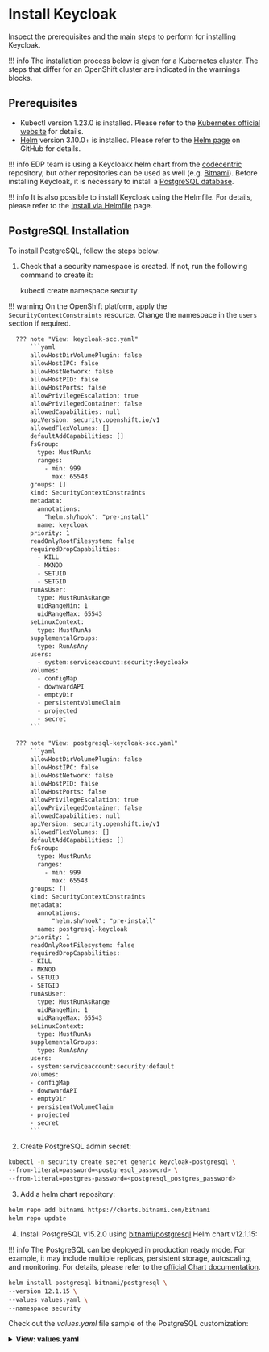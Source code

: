 # Install Keycloak

Inspect the prerequisites and the main steps to perform for installing Keycloak.

!!! info
    The installation process below is given for a Kubernetes cluster. The steps that differ for an OpenShift cluster are
    indicated in the warnings blocks.

## Prerequisites

* Kubectl version 1.23.0 is installed. Please refer to the [Kubernetes official website](https://v1-23.docs.kubernetes.io/releases/download/) for details.
* [Helm](https://helm.sh) version 3.10.0+ is installed. Please refer to the [Helm page](https://github.com/helm/helm/releases/tag/v3.10.2) on GitHub for details.

!!! info
    EDP team is using a Keycloakx helm chart from the [codecentric](https://github.com/codecentric/helm-charts/tree/master/charts/keycloakx) repository, but other repositories can be used as well (e.g. [Bitnami](https://github.com/bitnami/charts/tree/master/bitnami/keycloak/)).
    Before installing Keycloak, it is necessary to install a [PostgreSQL database](https://www.postgresql.org/download/).

!!! info
    It is also possible to install Keycloak using the Helmfile. For details, please refer to the [Install via Helmfile](./install-via-helmfile.md#deploy-keycloak) page.

## PostgreSQL Installation

To install PostgreSQL, follow the steps below:

1. Check that a security namespace is created. If not, run the following command to create it:

      kubectl create namespace security

  !!! warning
      On the OpenShift platform, apply the `SecurityContextConstraints` resource. Change the namespace in the `users` section if required.

      ??? note "View: keycloak-scc.yaml"
          ```yaml
          allowHostDirVolumePlugin: false
          allowHostIPC: false
          allowHostNetwork: false
          allowHostPID: false
          allowHostPorts: false
          allowPrivilegeEscalation: true
          allowPrivilegedContainer: false
          allowedCapabilities: null
          apiVersion: security.openshift.io/v1
          allowedFlexVolumes: []
          defaultAddCapabilities: []
          fsGroup:
            type: MustRunAs
            ranges:
              - min: 999
                max: 65543
          groups: []
          kind: SecurityContextConstraints
          metadata:
            annotations:
              "helm.sh/hook": "pre-install"
            name: keycloak
          priority: 1
          readOnlyRootFilesystem: false
          requiredDropCapabilities:
            - KILL
            - MKNOD
            - SETUID
            - SETGID
          runAsUser:
            type: MustRunAsRange
            uidRangeMin: 1
            uidRangeMax: 65543
          seLinuxContext:
            type: MustRunAs
          supplementalGroups:
            type: RunAsAny
          users:
            - system:serviceaccount:security:keycloakx
          volumes:
            - configMap
            - downwardAPI
            - emptyDir
            - persistentVolumeClaim
            - projected
            - secret
          ```

      ??? note "View: postgresql-keycloak-scc.yaml"
          ```yaml
          allowHostDirVolumePlugin: false
          allowHostIPC: false
          allowHostNetwork: false
          allowHostPID: false
          allowHostPorts: false
          allowPrivilegeEscalation: true
          allowPrivilegedContainer: false
          allowedCapabilities: null
          apiVersion: security.openshift.io/v1
          allowedFlexVolumes: []
          defaultAddCapabilities: []
          fsGroup:
            type: MustRunAs
            ranges:
              - min: 999
                max: 65543
          groups: []
          kind: SecurityContextConstraints
          metadata:
            annotations:
                "helm.sh/hook": "pre-install"
            name: postgresql-keycloak
          priority: 1
          readOnlyRootFilesystem: false
          requiredDropCapabilities:
          - KILL
          - MKNOD
          - SETUID
          - SETGID
          runAsUser:
            type: MustRunAsRange
            uidRangeMin: 1
            uidRangeMax: 65543
          seLinuxContext:
            type: MustRunAs
          supplementalGroups:
            type: RunAsAny
          users:
          - system:serviceaccount:security:default
          volumes:
          - configMap
          - downwardAPI
          - emptyDir
          - persistentVolumeClaim
          - projected
          - secret
          ```

2. Create PostgreSQL admin secret:

  ```bash
  kubectl -n security create secret generic keycloak-postgresql \
  --from-literal=password=<postgresql_password> \
  --from-literal=postgres-password=<postgresql_postgres_password>
  ```

3. Add a helm chart repository:

  ```bash
  helm repo add bitnami https://charts.bitnami.com/bitnami
  helm repo update
  ```

4. Install PostgreSQL v15.2.0 using [bitnami/postgresql](https://artifacthub.io/packages/helm/bitnami/postgresql) Helm chart v12.1.15:

  !!! info
      The PostgreSQL can be deployed in production ready mode. For example, it may include multiple replicas, persistent storage, autoscaling, and monitoring.
      For details, please refer to the [official Chart documentation](https://github.com/bitnami/charts/tree/master/bitnami/postgresql).

  ```bash
  helm install postgresql bitnami/postgresql \
  --version 12.1.15 \
  --values values.yaml \
  --namespace security
  ```

  Check out the *values.yaml* file sample of the PostgreSQL customization:
  <details>
  <summary><b>View: values.yaml</b></summary>
  ```yaml
  # PostgreSQL read only replica parameters
  readReplicas:
    # Number of PostgreSQL read only replicas
    replicaCount: 1

  image:
    tag: 15.2.0-debian-11-r0

  global:
    postgresql:
      auth:
        username: admin
        existingSecret: keycloak-postgresql
        database: keycloak

  primary:
    persistence:
      enabled: true
      size: 3Gi
  ```
  </details>

## Keycloak Installation

To install Keycloak, follow the steps below:

1. Use `security` namespace from the PostgreSQL installation.

2. Add a chart repository:

  ```bash
  helm repo add codecentric https://codecentric.github.io/helm-charts
  helm repo update
  ```

3. Create Keycloak admin secret:

  ```bash
  kubectl -n security create secret generic keycloak-admin-creds \
  --from-literal=username=<keycloak_admin_username> \
  --from-literal=password=<keycloak_admin_password>
  ```

4. Install Keycloak 20.0.3 using [codecentric/keycloakx](https://artifacthub.io/packages/helm/codecentric/keycloakx) Helm chart:

  !!! info
      Keycloak can be deployed in production ready mode. For example, it may include multiple replicas, persistent storage, autoscaling, and monitoring.
      For details, please refer to the [official Chart documentation](https://github.com/codecentric/helm-charts/tree/master/charts/keycloakx).

  ```bash
  helm install keycloakx codecentric/keycloakx \
  --version 2.1.1 \
  --values values.yaml \
  --namespace security
  ```

  Check out the *values.yaml* file sample of the Keycloak customization:

  ??? note "View: values.yaml"

      ```yaml
      replicas: 1

      # Deploy the latest version
      image:
        tag: "20.0.3"

      # start: create OpenShift realm which is required by EDP
      extraInitContainers: |
        - name: realm-provider
          image: busybox
          imagePullPolicy: IfNotPresent
          command:
            - sh
          args:
            - -c
            - |
              echo '{"realm": "openshift","enabled": true}' > /opt/keycloak/data/import/openshift.json
          volumeMounts:
            - name: realm
              mountPath: /opt/keycloak/data/import

      extraVolumeMounts: |
        - name: realm
          mountPath: /opt/keycloak/data/import

      extraVolumes: |
        - name: realm
          emptyDir: {}

      command:
        - "/opt/keycloak/bin/kc.sh"
        - "--verbose"
        - "start"
        - "--auto-build"
        - "--http-enabled=true"
        - "--http-port=8080"
        - "--hostname-strict=false"
        - "--hostname-strict-https=false"
        - "--spi-events-listener-jboss-logging-success-level=info"
        - "--spi-events-listener-jboss-logging-error-level=warn"
        - "--import-realm"

      extraEnv: |
        - name: KC_PROXY
          value: "passthrough"
        - name: KEYCLOAK_ADMIN
          valueFrom:
            secretKeyRef:
              name: keycloak-admin-creds
              key: username
        - name: KEYCLOAK_ADMIN_PASSWORD
          valueFrom:
            secretKeyRef:
              name: keycloak-admin-creds
              key: password
        - name: JAVA_OPTS_APPEND
          value: >-
            -XX:+UseContainerSupport
            -XX:MaxRAMPercentage=50.0
            -Djava.awt.headless=true
            -Djgroups.dns.query={{ include "keycloak.fullname" . }}-headless

      # This block should be uncommented if you install Keycloak on Kubernetes
      ingress:
        enabled: true
        annotations:
          kubernetes.io/ingress.class: nginx
          ingress.kubernetes.io/affinity: cookie
        rules:
          - host: keycloak.<ROOT_DOMAIN>
            paths:
              - path: '{{ tpl .Values.http.relativePath $ | trimSuffix "/" }}/'
                pathType: Prefix

      # This block should be uncommented if you set Keycloak to OpenShift and change the host field
      # route:
      #   enabled: false
      #   # Path for the Route
      #   path: '/'
      #   # Host name for the Route
      #   host: "keycloak.<ROOT_DOMAIN>"
      #   # TLS configuration
      #   tls:
      #     enabled: true

      resources:
        limits:
          memory: "2048Mi"
        requests:
          cpu: "50m"
          memory: "512Mi"

      # Check database readiness at startup
      dbchecker:
        enabled: true

      database:
        vendor: postgres
        existingSecret: keycloak-postgresql
        hostname: postgresql
        port: 5432
        username: admin
        database: keycloak
      ```

## Configuration

To prepare Keycloak for integration with EDP, follow the steps below:

1. Ensure that the `openshift` realm is created.

2. Create the `edp_<EDP_PROJECT>` user and set the password in the `Master` realm.

  !!! note
      This user should be used by EDP to access Keycloak. Please refer to the [Install EDP](install-edp.md) and [Install EDP via Helmfile](install-via-helmfile.md) sections for details.

3. In the `Role Mapping` tab, assign the proper roles to the user:

  * Realm Roles:

    * create-realm,

    * offline_access,

    * uma_authorization

  * Client Roles `openshift-realm`:

    * impersonation,

    * manage-authorization,

    * manage-clients,

    * manage-users

  !![Role mappings](../assets/operator-guide/keycloak-roles.png "Role mappings")

## Related Articles

* [Install EDP with values file](install-edp.md)
* [Install EDP by one command](../../getting-started/#install-prerequisites)
* [Install EDP via Helmfile](install-via-helmfile.md)
